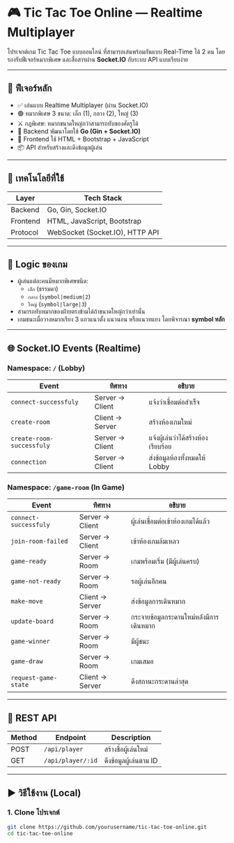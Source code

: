 # 🎮 Tic Tac Toe Online — Realtime Multiplayer

โปรเจกต์เกม Tic Tac Toe แบบออนไลน์ ที่สามารถเล่นพร้อมกันแบบ Real-Time ได้ 2 คน โดยรองรับฟีเจอร์หมากพิเศษ และสื่อสารผ่าน **Socket.IO** กับระบบ API แบบเรียบง่าย

---

## 📌 ฟีเจอร์หลัก

- ✅ เล่นแบบ Realtime Multiplayer (ผ่าน Socket.IO)
- 🟢 หมากพิเศษ 3 ขนาด: เล็ก (1), กลาง (2), ใหญ่ (3)
- ⚔️ กฎพิเศษ: หมากขนาดใหญ่กว่าสามารถทับของศัตรูได้
- 🧠 Backend พัฒนาโดยใช้ **Go (Gin + Socket.IO)**
- 🎨 Frontend ใช้ HTML + Bootstrap + JavaScript
- 📦 API สำหรับสร้างและดึงข้อมูลผู้เล่น

---

## 📂 เทคโนโลยีที่ใช้

| Layer     | Tech Stack                     |
|-----------|--------------------------------|
| Backend   | Go, Gin, Socket.IO             |
| Frontend  | HTML, JavaScript, Bootstrap    |
| Protocol  | WebSocket (Socket.IO), HTTP API|

---

## 🧠 Logic ของเกม

- ผู้เล่นแต่ละคนมีหมากพิเศษชนิด:  
  - `เล็ก` (ธรรมดา)  
  - `กลาง` (`symbol|medium|2`)  
  - `ใหญ่` (`symbol|large|3`)  
- สามารถทับหมากของฝ่ายตรงข้ามได้ถ้าขนาดใหญ่กว่าเท่านั้น
- เกมชนะเมื่อวางหมากเรียง 3 แถวแนวตั้ง แนวนอน หรือแนวทแยง โดยพิจารณา **symbol หลัก**

---

## 🌐 Socket.IO Events (Realtime)

### Namespace: `/` (Lobby)
| Event                  | ทิศทาง       | อธิบาย                             |
|------------------------|--------------|-------------------------------------|
| `connect-successfuly` | Server → Client | แจ้งว่าเชื่อมต่อสำเร็จ              |
| `create-room`         | Client → Server | สร้างห้องเกมใหม่                    |
| `create-room-successfuly` | Server → Client | แจ้งผู้เล่นว่าได้สร้างห้องเรียบร้อย |
| `connection`          | Server → Client | ส่งข้อมูลห้องทั้งหมดให้ Lobby      |

### Namespace: `/game-room` (In Game)
| Event                | ทิศทาง         | อธิบาย                                     |
|----------------------|----------------|---------------------------------------------|
| `connect-successfuly` | Server → Client | ผู้เล่นเชื่อมต่อเข้าห้องเกมได้แล้ว         |
| `join-room-failed`   | Server → Client | เข้าห้องเกมล้มเหลว                          |
| `game-ready`         | Server → Room   | เกมพร้อมเริ่ม (มีผู้เล่นครบ)               |
| `game-not-ready`     | Server → Room   | รอผู้เล่นอีกคน                              |
| `make-move`          | Client → Server | ส่งข้อมูลการเดินหมาก                       |
| `update-board`       | Server → Room   | กระจายข้อมูลกระดานใหม่หลังมีการเดินหมาก   |
| `game-winner`        | Server → Room   | มีผู้ชนะ                                     |
| `game-draw`          | Server → Room   | เกมเสมอ                                      |
| `request-game-state` | Client → Server | ดึงสถานะกระดานล่าสุด                       |

---

## 🔄 REST API

| Method | Endpoint           | Description               |
|--------|--------------------|---------------------------|
| POST   | `/api/player`      | สร้างชื่อผู้เล่นใหม่       |
| GET    | `/api/player/:id`  | ดึงข้อมูลผู้เล่นตาม ID    |

---

## ▶️ วิธีใช้งาน (Local)

### 1. Clone โปรเจกต์

```bash
git clone https://github.com/yourusername/tic-tac-toe-online.git
cd tic-tac-toe-online
```
